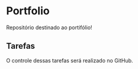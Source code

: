 # Portfolio

 Repositório destinado ao portifólio!

 ## Tarefas

 O controle dessas tarefas será realizado no GitHub.
